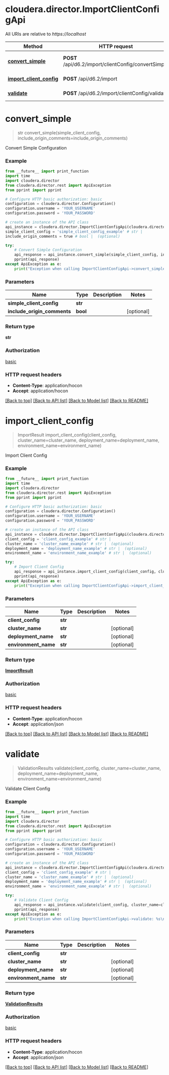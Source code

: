 # cloudera.director.ImportClientConfigApi

All URIs are relative to *https://localhost*

Method | HTTP request | Description
------------- | ------------- | -------------
[**convert_simple**](ImportClientConfigApi.md#convert_simple) | **POST** /api/d6.2/import/clientConfig/convertSimple | Convert Simple Configuration
[**import_client_config**](ImportClientConfigApi.md#import_client_config) | **POST** /api/d6.2/import | Import Client Config
[**validate**](ImportClientConfigApi.md#validate) | **POST** /api/d6.2/import/clientConfig/validate | Validate Client Config


# **convert_simple**
> str convert_simple(simple_client_config, include_origin_comments=include_origin_comments)

Convert Simple Configuration



### Example
```python
from __future__ import print_function
import time
import cloudera.director
from cloudera.director.rest import ApiException
from pprint import pprint

# Configure HTTP basic authorization: basic
configuration = cloudera.director.Configuration()
configuration.username = 'YOUR_USERNAME'
configuration.password = 'YOUR_PASSWORD'

# create an instance of the API class
api_instance = cloudera.director.ImportClientConfigApi(cloudera.director.ApiClient(configuration))
simple_client_config = 'simple_client_config_example' # str | 
include_origin_comments = true # bool |  (optional)

try:
    # Convert Simple Configuration
    api_response = api_instance.convert_simple(simple_client_config, include_origin_comments=include_origin_comments)
    pprint(api_response)
except ApiException as e:
    print("Exception when calling ImportClientConfigApi->convert_simple: %s\n" % e)
```

### Parameters

Name | Type | Description  | Notes
------------- | ------------- | ------------- | -------------
 **simple_client_config** | **str**|  | 
 **include_origin_comments** | **bool**|  | [optional] 

### Return type

**str**

### Authorization

[basic](../README.md#basic)

### HTTP request headers

 - **Content-Type**: application/hocon
 - **Accept**: application/hocon

[[Back to top]](#) [[Back to API list]](../README.md#documentation-for-api-endpoints) [[Back to Model list]](../README.md#documentation-for-models) [[Back to README]](../README.md)

# **import_client_config**
> ImportResult import_client_config(client_config, cluster_name=cluster_name, deployment_name=deployment_name, environment_name=environment_name)

Import Client Config



### Example
```python
from __future__ import print_function
import time
import cloudera.director
from cloudera.director.rest import ApiException
from pprint import pprint

# Configure HTTP basic authorization: basic
configuration = cloudera.director.Configuration()
configuration.username = 'YOUR_USERNAME'
configuration.password = 'YOUR_PASSWORD'

# create an instance of the API class
api_instance = cloudera.director.ImportClientConfigApi(cloudera.director.ApiClient(configuration))
client_config = 'client_config_example' # str | 
cluster_name = 'cluster_name_example' # str |  (optional)
deployment_name = 'deployment_name_example' # str |  (optional)
environment_name = 'environment_name_example' # str |  (optional)

try:
    # Import Client Config
    api_response = api_instance.import_client_config(client_config, cluster_name=cluster_name, deployment_name=deployment_name, environment_name=environment_name)
    pprint(api_response)
except ApiException as e:
    print("Exception when calling ImportClientConfigApi->import_client_config: %s\n" % e)
```

### Parameters

Name | Type | Description  | Notes
------------- | ------------- | ------------- | -------------
 **client_config** | **str**|  | 
 **cluster_name** | **str**|  | [optional] 
 **deployment_name** | **str**|  | [optional] 
 **environment_name** | **str**|  | [optional] 

### Return type

[**ImportResult**](ImportResult.md)

### Authorization

[basic](../README.md#basic)

### HTTP request headers

 - **Content-Type**: application/hocon
 - **Accept**: application/json

[[Back to top]](#) [[Back to API list]](../README.md#documentation-for-api-endpoints) [[Back to Model list]](../README.md#documentation-for-models) [[Back to README]](../README.md)

# **validate**
> ValidationResults validate(client_config, cluster_name=cluster_name, deployment_name=deployment_name, environment_name=environment_name)

Validate Client Config



### Example
```python
from __future__ import print_function
import time
import cloudera.director
from cloudera.director.rest import ApiException
from pprint import pprint

# Configure HTTP basic authorization: basic
configuration = cloudera.director.Configuration()
configuration.username = 'YOUR_USERNAME'
configuration.password = 'YOUR_PASSWORD'

# create an instance of the API class
api_instance = cloudera.director.ImportClientConfigApi(cloudera.director.ApiClient(configuration))
client_config = 'client_config_example' # str | 
cluster_name = 'cluster_name_example' # str |  (optional)
deployment_name = 'deployment_name_example' # str |  (optional)
environment_name = 'environment_name_example' # str |  (optional)

try:
    # Validate Client Config
    api_response = api_instance.validate(client_config, cluster_name=cluster_name, deployment_name=deployment_name, environment_name=environment_name)
    pprint(api_response)
except ApiException as e:
    print("Exception when calling ImportClientConfigApi->validate: %s\n" % e)
```

### Parameters

Name | Type | Description  | Notes
------------- | ------------- | ------------- | -------------
 **client_config** | **str**|  | 
 **cluster_name** | **str**|  | [optional] 
 **deployment_name** | **str**|  | [optional] 
 **environment_name** | **str**|  | [optional] 

### Return type

[**ValidationResults**](ValidationResults.md)

### Authorization

[basic](../README.md#basic)

### HTTP request headers

 - **Content-Type**: application/hocon
 - **Accept**: application/json

[[Back to top]](#) [[Back to API list]](../README.md#documentation-for-api-endpoints) [[Back to Model list]](../README.md#documentation-for-models) [[Back to README]](../README.md)

